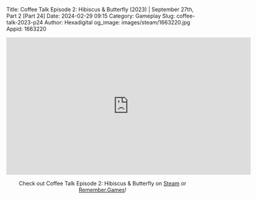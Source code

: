 Title: Coffee Talk Episode 2: Hibiscus & Butterfly (2023) | September 27th, Part 2 [Part 24]
Date: 2024-02-29 09:15
Category: Gameplay
Slug: coffee-talk-2023-p24
Author: Hexadigital
og_image: images/steam/1663220.jpg
Appid: 1663220

<center><iframe src="https://www.youtube.com/embed/gGwiv2Cb1Ps?feature=oembed" allow="accelerometer; autoplay; encrypted-media; gyroscope; picture-in-picture" width="640" height="360" frameborder="0"></iframe>

Check out Coffee Talk Episode 2: Hibiscus & Butterfly on [Steam](https://store.steampowered.com/app/1663220/?curator_clanid=34633900) or [Remember.Games](https://remember.games/game/8083/coffee-talk-episode-2-hibiscus-butterfly/)!</center>